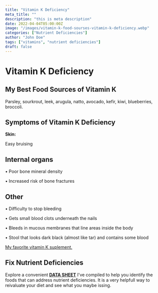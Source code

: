 ```yaml
---
title: "Vitamin K Deficiency"
meta_title: ""
description: "this is meta description"
date: 2022-04-04T05:00:00Z
image: "/images/vitamin-k-food-sourses-vitamin-k-deficiency.webp"
categories: ["Nutrient Deficiencies"]
author: "John Doe"
tags: ["vitamins", "nutrient deficiencies"]
draft: false
---
```


  <h1>Vitamin K Deficiency</h1>
 <h2>My Best Food Sources of Vitamin K</h2>
 <p>Parsley, sourkrout, leek, arugula, natto, avocado, kefir, kiwi, blueberries, broccoli.</p>
<h2>Symptoms of Vitamin K Deficiency</h2>
<p><b>Skin:</b></p> <p>Easy bruising</p>
 <h2>Internal organs</h2> <p>&bull; Poor bone mineral density</p><p>&bull; Increased risk of bone fractures</p>
<h2>Other</h2>
<p>&bull;  Difficulty to stop bleeding</p> <p>&bull;  Gets small blood clots underneath the nails</p><p>&bull;  Bleeds in mucous membranes that line areas inside the body</p> <p>&bull;  Stool that looks dark black (almost like tar) and contains some blood</p>
<p><a target="_blank" href="https://www.amazon.com/CYMBIOTIKA-Liposomal-Delivery-Enhanced-Absorption/dp/B085K1Y4CD/ref=sr_1_2_sspa?crid=1XCTA4ACCJBVA&amp;keywords=vitamin+d&amp;qid=1696640378&amp;sprefix=vitamin+d%252Caps%252C242&amp;sr=8-2-spons&amp;sp_csd=d2lkZ2V0TmFtZT1zcF9hdGY&amp;psc=1&_encoding=UTF8&tag=irinawink-20&linkCode=ur2&linkId=0c67bfd34d3832cd31948981618c8962&camp=1789&creative=9325">My favorite vitamin K suplement.</a></p>
<h2>Fix Nutrient Deficiencies</h2><p>Explore a convenient <a title="fix nutritional deficiencies with a data sheet" href="../nutrients-in-healthy-foods.html"><b>DATA SHEET</b></a> I've compiled to help you identify the foods that can address nutrient deficiencies. It is a very helpfull way to reivaluate your diet and see what you maybe issing.</p>
